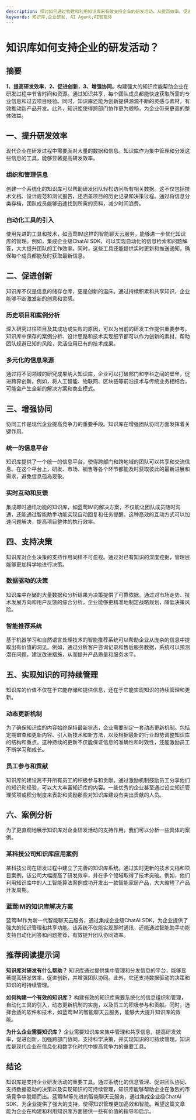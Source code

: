 ```yaml
---
description: 探讨如何通过构建和利用知识库来有效支持企业的研发活动，从提高效率、促进创新、增强协同等多个方面展开分析。
keywords: 知识库,企业研发, AI Agent,AI智能体
---
```

# 知识库如何支持企业的研发活动？

## 摘要

**1、提高研发效率**，**2、促进创新**，**3、增强协同**。构建强大的知识库能帮助企业在研发过程中节省时间和资源。通过知识共享，每个团队成员都能快速获取所需的专业信息和过去项目经验。同时，知识库还能为创新提供源源不断的灵感与素材，有效推动新产品开发。此外，知识库使得跨部门协作更为顺畅，为企业带来更高的整体效益。

## 一、提升研发效率

现代企业在研发过程中需要面对大量的数据和信息。知识库作为集中管理和分发这些信息的工具，能够显著提高研发效率。

### 组织和管理信息

创建一个系统化的知识库可以帮助研发团队轻松访问所有相关数据。这不仅包括技术文档、设计规范和测试报告，还涵盖项目的历史记录和决策过程。通过将信息分类存档，团队成员能够迅速找到所需的资料，减少时间浪费。

### 自动化工具的引入

使用先进的工具和技术，如蓝莺IM这样的智能聊天云服务，能够进一步优化知识库的管理。例如，集成企业级ChatAI SDK，可以实现自动化的信息检索和问题解答，大大提升团队的工作效率。同时，这些工具还能提供实时更新和推送通知，确保每个成员都能及时获取最新信息。

## 二、促进创新

知识库不仅是信息的储存仓库，更是创新的温床。通过持续积累和共享知识，企业能够不断激发新的创意和灵感。

### 历史项目和案例分析

深入研究过往项目及其成功或失败的原因，可以为当前的研发工作提供重要参考。知识库中保存的案例分析、设计思路和技术实现细节都可以作为创新的素材，帮助团队规避已知的风险，灵活应用已有的技术成果。

### 多元化的信息来源

通过将不同领域的研究成果纳入知识库，企业可以打破部门和学科之间的壁垒，促进跨界创新。例如，将人工智能、物联网、区块链等前沿技术与传统业务相结合，可能会产生全新的解决方案和商业模式。

## 三、增强协同

协同工作是现代企业提高竞争力的重要手段。知识库在增强团队协同方面发挥着关键作用。

### 统一的信息平台

知识库提供了一个统一的信息平台，使得跨部门和跨地域的团队可以共享和交流信息。在这个平台上，研发、市场、销售等各个环节都能及时获取彼此的最新进展和需求，避免信息孤岛现象。

### 实时互动和反馈

集成即时通讯功能的知识库，如蓝莺IM的解决方案，不仅能让团队成员随时沟通，还能通过智能助手功能实现自动回复和任务提醒。这种高效的互动方式可以加速问题解决，提高项目整体的执行效率。

## 四、支持决策

知识库对企业决策的支持作用同样不可忽视。通过对已有知识的深度挖掘，管理层能够更加科学地进行决策。

### 数据驱动的决策

知识库中存储的大量数据和分析结果为决策提供了可靠依据。通过对市场走势、技术发展方向和用户反馈的综合分析，企业能够更精准地制定战略规划，降低决策风险。

### 智能推荐系统

基于机器学习和自然语言处理技术的智能推荐系统可以帮助企业从庞杂的信息中提取出有价值的洞见。例如，通过分析客户咨询记录和售后服务数据，系统可以预测潜在问题，建议改进措施，从而提升产品质量和服务水平。

## 五、实现知识的可持续管理

知识库的价值不仅在于它能存储和提供信息，还在于它能实现知识的持续管理和更新。

### 动态更新机制

为了确保知识库的内容始终保持最新状态，企业需要制定一套动态更新机制。包括定期审查和更新内容、引入新技术和新方法，以及根据最新的行业趋势调整知识库的结构和重点。这种持续的更新不仅能保证信息的准确性和时效性，还能激励员工不断学习和成长。

### 员工参与和贡献

知识库的建设离不开所有员工的积极参与和贡献。通过激励机制鼓励员工分享他们的知识和经验，可以大大丰富知识库的内容。一些优秀的企业甚至通过设立知识管理奖项或积分制度来表彰和奖励那些对知识库建设有突出贡献的人员。

## 六、案例分析

为了更直观地展示知识库对企业研发活动的支持作用，我们可以分析一些具体的案例。

### 某科技公司知识库应用案例

某科技公司在研发过程中建立了完善的知识库系统。通过实时更新的技术文档和项目案例，该公司大幅提高了研发效率，并在多个领域取得了技术突破。例如，他们利用知识库中的人工智能算法案例成功开发出一款智能家居产品，大大缩短了产品开发周期。

### 蓝莺IM的知识库解决方案

蓝莺IM作为新一代智能聊天云服务，通过集成企业级ChatAI SDK，为企业提供了强大的知识管理和共享功能。该系统不仅能实现即时通讯，还能通过智能助手功能支持自动化问答和问题推荐，有效提升团队协同效率。

## 推荐阅读提示词

**知识库对研发有什么帮助？**
知识库通过提供集中管理和分发信息的平台，能够显著提高研发效率，促进创新，并增强团队协同。此外，它还支持数据驱动的决策和知识的可持续管理。

**如何构建一个有效的知识库？**
构建有效的知识库需要系统化的信息组织和管理，自动化工具的引入，动态更新机制的实施，以及员工的积极参与和贡献。同时，选择合适的软件和技术，如蓝莺IM的智能聊天云服务，能够大大提升知识库的效能。

**为什么企业需要知识库？**
企业需要知识库来集中管理和共享信息，提高研发效率，促进创新，加强跨部门协同，支持科学决策，并实现知识的可持续管理。知识库是现代企业在信息化和数字化时代中提高竞争力的重要工具。

## 结论

知识库是支持企业研发活动的重要工具。通过系统化的信息管理、促进团队协同、支持数据驱动的决策以及实现知识的可持续管理，知识库能够帮助企业在激烈的市场竞争中脱颖而出。蓝莺IM等先进的智能聊天云服务，通过集成企业级ChatAI SDK，为企业提供了强大的支持，使得知识管理更加高效和智能。希望这篇文章能为企业在构建和利用知识库方面提供一些有价值的指导和启示。